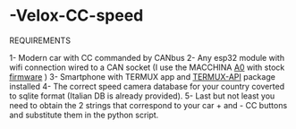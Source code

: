 # -Velox-CC-speed


REQUIREMENTS


1- Modern car with CC commanded by CANbus
2- Any esp32 module with wifi connection wired to a CAN socket (I use the MACCHINA <a href="https://www.macchina.cc/catalog/a0-boards/a0-under-dash">A0</a> with stock <a href="https://github.com/collin80/ESP32RET">firmware</a> )
3- Smartphone with TERMUX app and <a href="https://wiki.termux.com/wiki/Termux:API">TERMUX-API</a> package installed
4- The correct speed camera database for your country coverted to sqlite format (Italian DB is already provided).
5- Last but not least you need to obtain the 2 strings that correspond to your car + and - CC buttons and substitute them in the python script.
